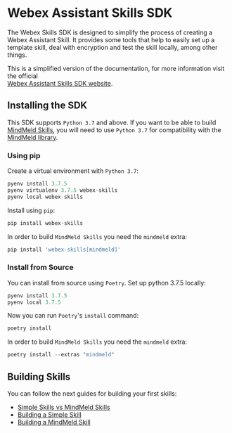 # Webex Assistant Skills SDK

The Webex Skills SDK is designed to simplify the process of creating a Webex Assistant Skill. It provides some
tools that help to easily set up a template skill, deal with encryption and test the skill locally, among other
things.

This is a simplified version of the documentation, for more information visit the official  
[Webex Assistant Skills SDK website](https://developer.webex.com/docs/api/guides/webex-assistant-skills-guide).

## Installing the SDK

This SDK supports `Python 3.7` and above. If you want to be able to build
[MindMeld Skills](https://developer.webex.com/docs/api/guides/webex-assistant-skills-guide#building-a-mindmeld-skill),
you will need to use `Python 3.7` for compatibility with the [MindMeld library](https://www.mindmeld.com/).

### Using pip

Create a virtual environment with `Python 3.7`:

```python
pyenv install 3.7.5
pyenv virtualenv 3.7.5 webex-skills
pyenv local webex-skills
```

Install using `pip`:

```python
pip install webex-skills
```

In order to build `MindMeld Skills` you need the `mindmeld` extra:

```python
pip install 'webex-skills[mindmeld]'
```

### Install from Source

You can install from source using `Poetry`. Set up python 3.7.5 locally:

```python
pyenv install 3.7.5
pyenv local 3.7.5
```

Now you can run `Poetry`'s `install` command:

```python
poetry install
```

In order to build `MindMeld Skills` you need the `mindmeld` extra:

```python
poetry install --extras "mindmeld"
```


## Building Skills

You can follow the next guides for building your first skills:

- [Simple Skills vs MindMeld Skills](https://developer.webex.com/docs/api/guides/webex-assistant-skills-guide#simple-skills-vs-mindmeld-skills)
- [Building a Simple Skill](https://developer.webex.com/docs/api/guides/webex-assistant-skills-guide#building-a-simple-skill)
- [Building a MindMeld Skill](https://developer.webex.com/docs/api/guides/webex-assistant-skills-guide#building-a-mindmeld-skill)
